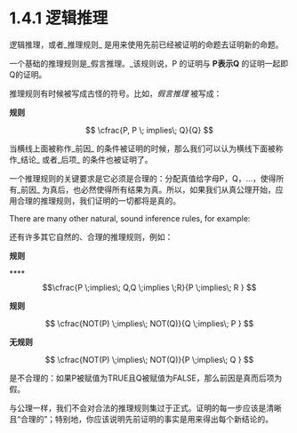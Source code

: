 # 1.4.1 逻辑推理

逻辑推理，或者_推理规则_ 是用来使用先前已经被证明的命题去证明新的命题。

一个基础的推理规则是_假言推理。_该规则说，P 的证明与 **P表示Q** 的证明一起即Q的证明。

推理规则有时候被写成古怪的符号。比如，_假言推理_ 被写成：

**规则**

$$
\cfrac{P, P \; implies\; Q}{Q}
$$

当横线上面被称作_前因_ 的条件被证明的时候，那么我们可以认为横线下面被称作_结论_ 或者_后项_ 的条件也被证明了。

一个推理规则的关键要求是它必须是合理的：分配真值给字母P，Q，...，使得所有_前因_ 为真后，也必然使得所有结果为真。所以，如果我们从真公理开始，应用合理的推理规则，我们证明的一切都将是真的。

There are many other natural, sound inference rules, for example:

还有许多其它自然的、合理的推理规则，例如：

**规则**

 ****$$\cfrac{P \;implies\; Q,Q \;implies \;R}{P \;implies\; R } $$ 

**规则**

$$
\cfrac{NOT(P) \;implies\; NOT(Q)}{Q \;implies\; P
}
$$

**无规则**

$$
\cfrac{NOT(P) \;implies\; NOT(Q)}{P \;implies\; Q
}
$$

是不合理的：如果P被赋值为TRUE且Q被赋值为FALSE，那么前因是真而后项为假。

与公理一样，我们不会对合法的推理规则集过于正式。证明的每一步应该是清晰且“合理的”；特别地，你应该说明先前证明的事实是用来得出每个新结论的。



